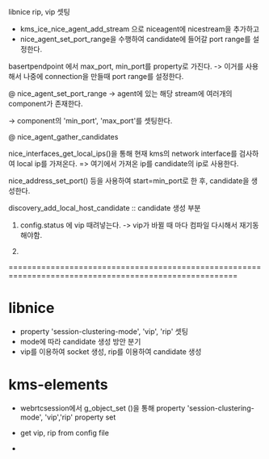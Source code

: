 libnice
rip, vip 셋팅

- kms_ice_nice_agent_add_stream 으로 niceagent에 nicestream을 추가하고
- nice_agent_set_port_range을 수행하여 candidate에 들어갈 port range를 설정한다.

basertpendpoint 에서 max_port, min_port를 property로 가진다.
-> 이거를 사용해서 나중에 connection을 만들때 port range를 설정한다.

@ nice_agent_set_port_range
-> agent에 있는 해당 stream에 여러개의 component가 존재한다.

-> component의 'min_port', 'max_port'를 셋팅한다.

@ nice_agent_gather_candidates

nice_interfaces_get_local_ips()을 통해 현재 kms의 network interface를 검사하여 local ip를 가져온다.
=> 여기에서 가져온 ip를 candidate의 ip로 사용한다.

nice_address_set_port() 등을 사용하여
start=min_port로 한 후, candidate을 생성한다.

discovery_add_local_host_candidate :: candidate 생성 부분

1) config.status 에 vip 때려넣는다.
-> vip가 바뀔 때 마다 컴파일 다시해서 재기동해야함.

2)

=======================================================================================================
# libnice
- property 'session-clustering-mode', 'vip', 'rip' 셋팅
- mode에 따라 candidate 생성 방안 분기
- vip를 이용하여 socket 생성, rip를 이용하여 candidate 생성



# kms-elements
- webrtcsession에서
g_object_set ()을 통해 property 'session-clustering-mode', 'vip','rip' property set

- get vip, rip from config file
-
